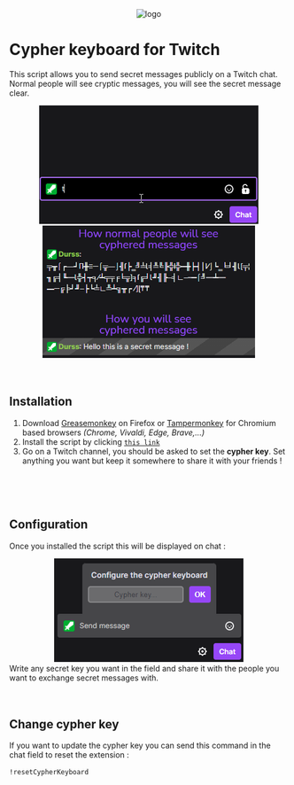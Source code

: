 
<div align="center"><img src="https://durss.github.io/TwitchCypherKeyboard/share_small.png?v=1" alt="logo" /></div>

# Cypher keyboard for Twitch
This script allows you to send secret messages publicly on a Twitch chat.\
Normal people will see cryptic messages, you will see the secret message clear.

<div align="center"><img src="demo.gif" alt="demo" /></div>

<div align="center"><img src="example.png" alt="config" /></div>
<br>
<br>

## Installation

1. Download [Greasemonkey](https://addons.mozilla.org/fr/firefox/addon/greasemonkey/) on Firefox or [Tampermonkey](https://chrome.google.com/webstore/detail/tampermonkey/dhdgffkkebhmkfjojejmpbldmpobfkfo) for Chromium based browsers *(Chrome, Vivaldi, Edge, Brave,...)*
2. Install the script by clicking [`this link`](https://github.com/Durss/TwitchCypherKeyboard/raw/main/twitchCyperKeyboard.user.js)
3. Go on a Twitch channel, you should be asked to set the **cypher key**. Set anything you want but keep it somewhere to share it with your friends !
<br>
<br>
<br>

## Configuration
Once you installed the script this will be displayed on chat :
<div align="center"><img src="config.png" alt="config" /></div>
Write any secret key you want in the field and share it with the people you want to exchange secret messages with.
<br>
<br>
<br>

## Change cypher key
If you want to update the cypher key you can send this command in the chat field to reset the extension :
```
!resetCypherKeyboard
```
